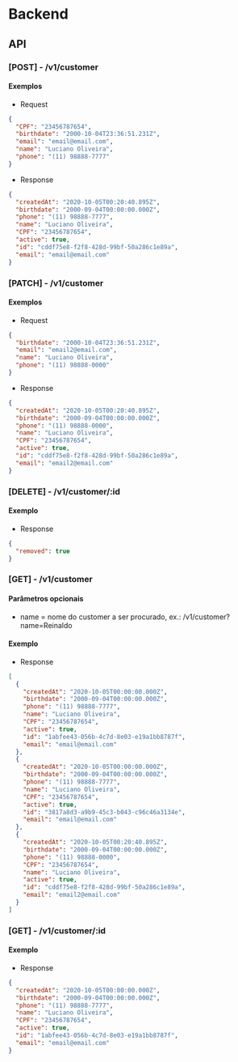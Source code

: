 # Backend

## API
  
### [POST] - /v1/customer  
  
#### Exemplos
  
* Request
  
```json
{
  "CPF": "23456787654",
  "birthdate": "2000-10-04T23:36:51.231Z",
  "email": "email@email.com",
  "name": "Luciano Oliveira",
  "phone": "(11) 98888-7777"
}
```  
  
* Response  

```json
{
  "createdAt": "2020-10-05T00:20:40.895Z",
  "birthdate": "2000-09-04T00:00:00.000Z",
  "phone": "(11) 98888-7777",
  "name": "Luciano Oliveira",
  "CPF": "23456787654",
  "active": true,
  "id": "cddf75e8-f2f8-428d-99bf-50a286c1e89a",
  "email": "email@email.com"
}
```

### [PATCH] - /v1/customer

#### Exemplos

* Request

```json
{
  "birthdate": "2000-10-04T23:36:51.231Z",
  "email": "email2@email.com",
  "name": "Luciano Oliveira",
  "phone": "(11) 98888-0000"
}
```

* Response

```json
{
  "createdAt": "2020-10-05T00:20:40.895Z",
  "birthdate": "2000-09-04T00:00:00.000Z",
  "phone": "(11) 98888-0000",
  "name": "Luciano Oliveira",
  "CPF": "23456787654",
  "active": true,
  "id": "cddf75e8-f2f8-428d-99bf-50a286c1e89a",
  "email": "email2@email.com"
}
```

### [DELETE] - /v1/customer/:id

#### Exemplo

* Response

```json
{
  "removed": true
}
```

### [GET] - /v1/customer

#### Parâmetros opcionais

* name = nome do customer a ser procurado, ex.: /v1/customer?name=Reinaldo

#### Exemplo

* Response

```json
[
  {
    "createdAt": "2020-10-05T00:00:00.000Z",
    "birthdate": "2000-09-04T00:00:00.000Z",
    "phone": "(11) 98888-7777",
    "name": "Luciano Oliveira",
    "CPF": "23456787654",
    "active": true,
    "id": "1abfee43-056b-4c7d-8e03-e19a1bb8787f",
    "email": "email@email.com"
  },
  {
    "createdAt": "2020-10-05T00:00:00.000Z",
    "birthdate": "2000-09-04T00:00:00.000Z",
    "phone": "(11) 98888-7777",
    "name": "Luciano Oliveira",
    "CPF": "23456787654",
    "active": true,
    "id": "3817a8d3-a9b9-45c3-b043-c96c46a3134e",
    "email": "email@email.com"
  },
  {
    "createdAt": "2020-10-05T00:20:40.895Z",
    "birthdate": "2000-09-04T00:00:00.000Z",
    "phone": "(11) 98888-0000",
    "CPF": "23456787654",
    "name": "Luciano Oliveira",
    "active": true,
    "id": "cddf75e8-f2f8-428d-99bf-50a286c1e89a",
    "email": "email2@email.com"
  }
]
```

### [GET] - /v1/customer/:id

#### Exemplo

* Response

```json
{
  "createdAt": "2020-10-05T00:00:00.000Z",
  "birthdate": "2000-09-04T00:00:00.000Z",
  "phone": "(11) 98888-7777",
  "name": "Luciano Oliveira",
  "CPF": "23456787654",
  "active": true,
  "id": "1abfee43-056b-4c7d-8e03-e19a1bb8787f",
  "email": "email@email.com"
}
```
